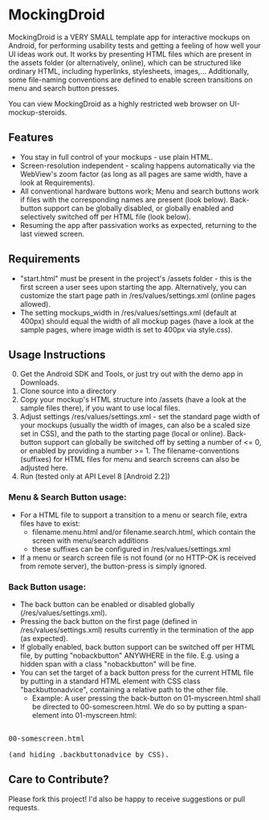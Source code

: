 MockingDroid
============

MockingDroid is a VERY SMALL template app for interactive mockups on Android, for performing usability tests and getting a feeling of how well your UI ideas work out.
It works by presenting HTML files which are present in the assets folder (or alternatively, online), which can
be structured like ordinary HTML, including hyperlinks, stylesheets, images,...
Additionally, some file-naming conventions are defined to enable screen transitions on menu and search button presses.

You can view MockingDroid as a highly restricted web browser on UI-mockup-steroids.

Features
--------

 * You stay in full control of your mockups - use plain HTML.
 * Screen-resolution independent - scaling happens automatically via the WebView's zoom factor (as long as all pages are same width, have a look at Requirements).
 * All conventional hardware buttons work; Menu and search buttons work if files with the corresponding names are present (look below). Back-button support can be globally disabled, or globally enabled and selectively switched off per HTML file (look below).
 * Resuming the app after passivation works as expected, returning to the last viewed screen.

Requirements
------------

 * "start.html" must be present in the project's /assets folder - this is the first screen a user sees upon starting the app. 
Alternatively, you can customize the start page path in /res/values/settings.xml (online pages allowed).
 * The setting mockups_width in /res/values/settings.xml (default at 400px) should equal the width of all mockup pages (have a look at the sample pages, where image width is set to 400px via style.css).

Usage Instructions
------------------

 0. Get the Android SDK and Tools, or just try out with the demo app in Downloads.
 1. Clone source into a directory
 2. Copy your mockup's HTML structure into /assets (have a look at the sample files there), if you want to use local files.
 3. Adjust settings /res/values/settings.xml - set the standard page width of your mockups (usually the width of images, can also be a scaled size set in CSS), and the path to the starting page (local or online). Back-button support can globally be switched off by setting a number of <= 0, or enabled by providing a number >= 1. The filename-conventions (suffixes) for HTML files for menu and search screens can also be adjusted here.
 4. Run (tested only at API Level 8 [Android 2.2])

### Menu & Search Button usage:
 * For a HTML file to support a transition to a menu or search file, extra files have to exist:
	  * filename.menu.html and/or filename.search.html, which contain the screen with menu/search additions
	  * these suffixes can be configured in /res/values/settings.xml
 * If a menu or search screen file is not found (or no HTTP-OK is received from remote server), the button-press is simply ignored.

### Back Button usage:
 * The back button can be enabled or disabled globally (/res/values/settings.xml).
 * Pressing the back button on the first page (defined in /res/values/settings.xml) results currently in the termination of the app (as expected).
 * If globally enabled, back button support can be switched off per HTML file, by putting "nobackbutton" ANYWHERE in the file. E.g. using a hidden span with a class "nobackbutton" will be fine.
 * You can set the target of a back button press for the current HTML file by putting in a standard HTML element with CSS class "backbuttonadvice", containing a relative path to the other file.
	  * Example: A user pressing the back-button on 01-myscreen.html shall be directed to 00-somescreen.html. We do so by putting a span-element into 01-myscreen.html: 
<pre>
<span class="backbuttonadvice">
00-somescreen.html
</span> 
(and hiding .backbuttonadvice by CSS).
</pre>

Care to Contribute?
-------------------

Please fork this project! I'd also be happy to receive suggestions or pull requests.